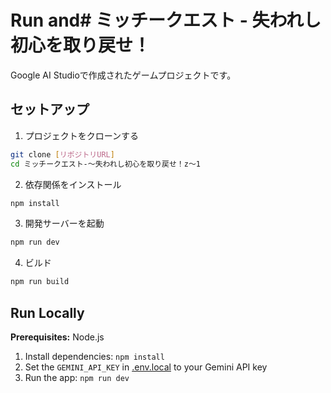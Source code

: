 # Run and# ミッチークエスト - 失われし初心を取り戻せ！

Google AI Studioで作成されたゲームプロジェクトです。

## セットアップ

1. プロジェクトをクローンする
```bash
git clone [リポジトリURL]
cd ミッチークエスト-～失われし初心を取り戻せ！z～1
```

2. 依存関係をインストール
```bash
npm install
```

3. 開発サーバーを起動
```bash
npm run dev
```

4. ビルド
```bash
npm run build
```

## Run Locally

**Prerequisites:**  Node.js


1. Install dependencies:
   `npm install`
2. Set the `GEMINI_API_KEY` in [.env.local](.env.local) to your Gemini API key
3. Run the app:
   `npm run dev`
